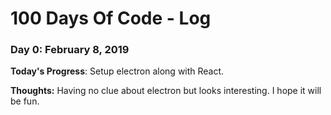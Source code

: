 # 100 Days Of Code - Log

### Day 0: February 8, 2019 


**Today's Progress**: Setup electron along with React.

**Thoughts:** Having no clue about electron but looks interesting. I hope it will be fun.
